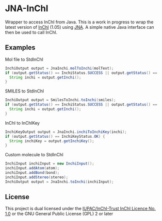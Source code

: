 # JNA-InChI
Wrapper to access InChI from Java. This is a work in progress to wrap the latest version of [InChI](https://www.inchi-trust.org/) (1.05) using [JNA](https://github.com/java-native-access/jna). A simple native Java interface can then be used to call InChI.

## Examples
Mol file to StdInChI
```java
InchiOutput output = JnaInchi.molToInchi(molText);
if (output.getStatus() == InchiStatus.SUCCESS || output.getStatus() == InchiStatus.WARNING) {
  String inchi = output.getInchi();
}
```

SMILES to StdInChI
```java
InchiOutput output = SmilesToInchi.toInchi(smiles);
if (output.getStatus() == InchiStatus.SUCCESS || output.getStatus() == InchiStatus.WARNING) {
  String inchi = output.getInchi();
}
```

InChI to InChIKey
```java
InchiKeyOutput output = JnaInchi.inchiToInchiKey(inchi);
if (output.getStatus() == InchiKeyStatus.OK) {
  String inchiKey = output.getInchiKey();
}
```

Custom molecule to StdInChI
```java
InchiInput inchiInput = new InchiInput();
inchiInput.addAtom(atom);
inchiInput.addBond(bond);
inchiInput.addStereo(stereo);
InchiOutput output = JnaInchi.toInchi(inchiInput);
```

## License
This project is dual licensed under the [IUPAC/InChI-Trust InChI Licence No. 1.0](https://www.inchi-trust.org/download/105/LICENCE.pdf)
or the GNU General Public License (GPL) 2 or later
